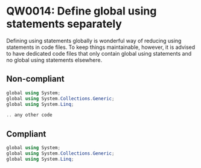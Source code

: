 # QW0014: Define global using statements separately

Defining using statements globally is wonderful way of reducing using statements
in code files. To keep things maintainable, however, it is advised to have
dedicated code files that only contain global using statements and no global
using statements elsewhere.

## Non-compliant
``` C#
global using System;
global using System.Collections.Generic;
global using System.Linq;

.. any other code
```

## Compliant
``` C#
global using System;
global using System.Collections.Generic;
global using System.Linq;
```
